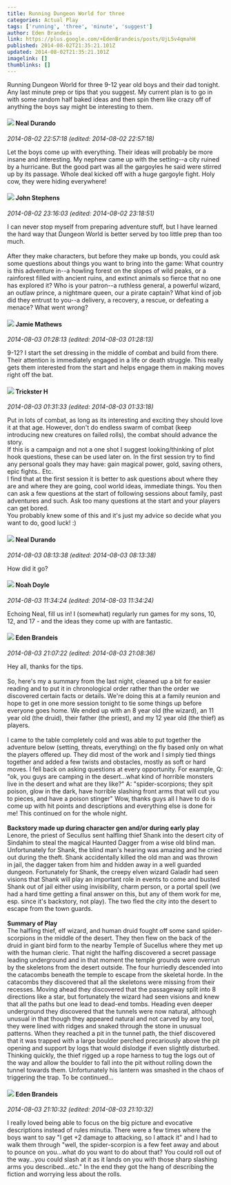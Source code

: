 ```yaml
---
title: Running Dungeon World for three
categories: Actual Play
tags: ['running', 'three', 'minute', 'suggest']
author: Eden Brandeis
link: https://plus.google.com/+EdenBrandeis/posts/UjL5v4qmahH
published: 2014-08-02T21:35:21.101Z
updated: 2014-08-02T21:35:21.101Z
imagelink: []
thumblinks: []
---
```


Running Dungeon World for three 9-12 year old boys and their dad tonight. Any last minute prep or tips that you suggest. My current plan is to go in with some random half baked ideas and then spin them like crazy off of anything the boys say might be interesting to them.
<div id='comment z132grvpuxi3gnt5504cjnshrwybjr1glx00k'>
  <h4><img src='{{site.baseurl}}//images/avatars/112925451011246811507_photo.jpg'> Neal Durando</h4>
      <p><cite>2014-08-02 22:57:18 (edited: 2014-08-02 22:57:18)</cite></p>
        <p>Let the boys come up with everything. Their ideas will probably be more insane and interesting. My nephew came up with the setting--a city ruined by a hurricane. But the good part was all the gargoyles he said were stirred up by its passage. Whole deal kicked off with a huge gargoyle fight. Holy cow, they were hiding everywhere!</p>
</div>
        

<div id='comment z132grvpuxi3gnt5504cjnshrwybjr1glx00k'>
  <h4><img src='{{site.baseurl}}//images/avatars/101554656051604297040_photo.jpg'> John Stephens</h4>
      <p><cite>2014-08-02 23:16:03 (edited: 2014-08-02 23:18:51)</cite></p>
        <p>I can never stop myself from preparing adventure stuff, but I have learned the hard way that Dungeon World is better served by too little prep than too much.<br /><br />After they make characters, but before they make up bonds, you could ask some questions about things you want to bring into the game: What country is this adventure in--a howling forest on the slopes of wild peaks, or a rainforest filled with ancient ruins, and extinct animals so fierce that no one has explored it? Who is your patron--a ruthless general, a powerful wizard, an outlaw prince, a nightmare queen, our a pirate captain? What kind of job did they entrust to you--a delivery, a recovery, a rescue, or defeating a menace? What went wrong?</p>
</div>
        

<div id='comment z132grvpuxi3gnt5504cjnshrwybjr1glx00k'>
  <h4><img src='{{site.baseurl}}//images/avatars/116266141003849782753_photo.jpg'> Jamie Mathews</h4>
      <p><cite>2014-08-03 01:28:13 (edited: 2014-08-03 01:28:13)</cite></p>
        <p>9-12? I start the set dressing in the middle of combat and build from there.  Their attention is immediately engaged in a life or death struggle. This really gets them interested from the start and helps engage them in making moves right off the bat.</p>
</div>
        

<div id='comment z132grvpuxi3gnt5504cjnshrwybjr1glx00k'>
  <h4><img src='{{site.baseurl}}//images/avatars/111982096440619916634_photo.jpg'> Trickster H</h4>
      <p><cite>2014-08-03 01:31:33 (edited: 2014-08-03 01:33:18)</cite></p>
        <p>Put in lots of combat, as long as its interesting and exciting they should love it at that age. However, don&#39;t do endless swarm of combat (keep introducing new creatures on failed rolls), the combat should advance the story.<br />  If this is a campaign and not a one shot I suggest looking/thinking of plot hook questions, these can be used later on. In the first session try to find any personal goals they may have: gain magical power, gold, saving others, epic fights.. Etc.<br />I find that at the first session it is better to ask questions about where they are and where they are going, cool world ideas, immediate things. You then can ask a few questions at the start of following sessions about family, past adventures and such. Ask too many questions at the start and your players can get bored. <br />You probably knew some of this and it&#39;s just my advice so decide what you want to do, good luck! :)</p>
</div>
        

<div id='comment z132grvpuxi3gnt5504cjnshrwybjr1glx00k'>
  <h4><img src='{{site.baseurl}}//images/avatars/112925451011246811507_photo.jpg'> Neal Durando</h4>
      <p><cite>2014-08-03 08:13:38 (edited: 2014-08-03 08:13:38)</cite></p>
        <p>How did it go?</p>
</div>
        

<div id='comment z132grvpuxi3gnt5504cjnshrwybjr1glx00k'>
  <h4><img src='{{site.baseurl}}//images/avatars/101839266027576018089_photo.jpg'> Noah Doyle</h4>
      <p><cite>2014-08-03 11:34:24 (edited: 2014-08-03 11:34:24)</cite></p>
        <p>Echoing Neal, fill us in! I (somewhat) regularly run games for my sons, 10, 12, and 17 - and the ideas they come up with are fantastic.</p>
</div>
        

<div id='comment z132grvpuxi3gnt5504cjnshrwybjr1glx00k'>
  <h4><img src='{{site.baseurl}}//images/avatars/105506985637359571838_photo.jpg'> Eden Brandeis</h4>
      <p><cite>2014-08-03 21:07:22 (edited: 2014-08-03 21:08:36)</cite></p>
        <p>Hey all, thanks for the tips. <br /><br />So, here&#39;s my a summary from the last night, cleaned up a bit for easier reading and to put it in chronological order rather than the order we discovered certain facts or details. We&#39;re doing this at a family reunion and hope to get in one more session tonight to tie some things up before everyone goes home. We ended up with an 8 year old (the wizard), an 11 year old (the druid), their father (the priest), and my 12 year old (the thief) as players.<br /><br />I came to the table completely cold and was able to put together the adventure below (setting, threats, everything) on the fly based only on what the players offered up. They did most of the work and I simply tied things together and added a few twists and obstacles, mostly as soft or hard moves. I fell back on asking questions at every opportunity. For example, Q: &quot;ok, you guys are camping in the desert...what kind of horrible monsters live in the desert and what are they like?&quot; A: &quot;spider-scorpions; they spit poison, glow in the dark, have horrible slashing front arms that will cut you to pieces, and have a poison stinger&quot; Wow, thanks guys all I have to do is come up with hit points and descriptions and everything else is done for me! This continued on for the whole night.<br /><br /><b>Backstory made up during character gen and/or during early play</b><br />Lenore, the priest of Secullus sent halfling thief Shank into the desert city of Sindahim to steal the magical Haunted Dagger from a wise old blind man. Unfortunately for Shank, the blind man&#39;s hearing was amazing and he cried out during the theft. Shank accidentally killed the old man and was thrown in jail, the dagger taken from him and hidden away in a well guarded dungeon. Fortunately for Shank, the creepy elven wizard Galadir had seen visions that Shank will play an important role in events to come and busted Shank out of jail either using invisibility, charm person, or a portal spell (we had a hard time getting a final answer on this, but any of them work for me, esp. since it&#39;s backstory, not play). The two fled the city into the desert to escape from the town guards.<br /><br /><b>Summary of Play</b><br />The halfling thief, elf wizard, and human druid fought off some sand spider-scorpions in the middle of the desert. They then flew on the back of the druid in giant bird form to the nearby Temple of Sucellus where they met up with the human cleric. That night the halfing discovered a secret passage leading underground and in that moment the temple grounds were overrun by the skeletons from the desert outside. The four hurriedly descended into the catacombs beneath the temple to escape from the skeletal horde. In the catacombs they discovered that all the skeletons were missing from their recesses. Moving ahead they discovered that the passageway split into 8 directions like a star, but fortunately the wizard had seen visions and knew that all the paths but one lead to dead-end tombs. Heading even deeper underground they discovered that the tunnels were now natural, although unusual in that though they appeared natural and not carved by any tool, they were lined with ridges and snaked through the stone in unusual patterns. When they reached a pit in the tunnel path, the thief discovered that it was trapped with a large boulder perched precariously above the pit opening and support by logs that would dislodge if even slightly disturbed. Thinking quickly, the thief rigged up a rope harness to tug the logs out of the way and allow the boulder to fall into the pit without rolling down the tunnel towards them. Unfortunately his lantern was smashed in the chaos of triggering the trap. To be continued...</p>
</div>
        

<div id='comment z132grvpuxi3gnt5504cjnshrwybjr1glx00k'>
  <h4><img src='{{site.baseurl}}//images/avatars/105506985637359571838_photo.jpg'> Eden Brandeis</h4>
      <p><cite>2014-08-03 21:10:32 (edited: 2014-08-03 21:10:32)</cite></p>
        <p>I really loved being able to focus on the big picture and evocative descriptions instead of rules minutia. There were a few times where the boys want to say &quot;I get +2 damage to attacking, so I attack it&quot; and I had to walk them through &quot;well, the spider-scorpion is a few feet away and about to pounce on you...what do you want to do about that? You could roll out of the way...you could slash at it as it lands on you with those sharp slashing arms you described...etc.&quot; In the end they got the hang of describing the fiction and worrying less about the rolls.</p>
</div>
        